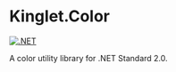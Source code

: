 # Kinglet.Color

[![.NET](https://github.com/ebeeton/Kinglet.Color/actions/workflows/dotnet.yml/badge.svg)](https://github.com/ebeeton/Kinglet.Color/actions/workflows/dotnet.yml)

A color utility library for .NET Standard 2.0.
